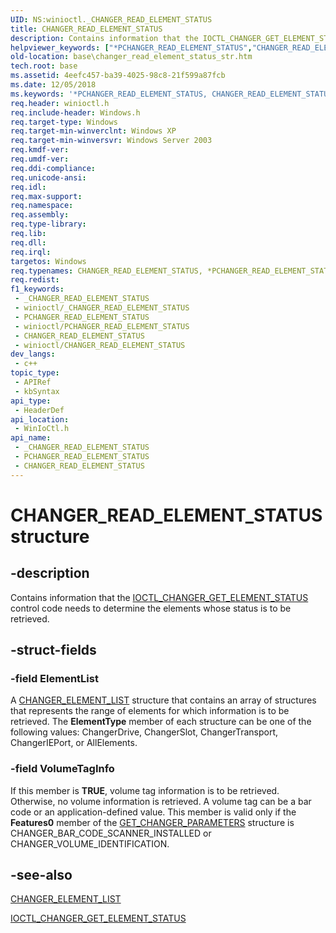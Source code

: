 ```yaml
---
UID: NS:winioctl._CHANGER_READ_ELEMENT_STATUS
title: CHANGER_READ_ELEMENT_STATUS
description: Contains information that the IOCTL_CHANGER_GET_ELEMENT_STATUS control code needs to determine the elements whose status is to be retrieved.
helpviewer_keywords: ["*PCHANGER_READ_ELEMENT_STATUS","CHANGER_READ_ELEMENT_STATUS","CHANGER_READ_ELEMENT_STATUS structure","PCHANGER_READ_ELEMENT_STATUS","PCHANGER_READ_ELEMENT_STATUS structure pointer","_win32_changer_read_element_status_str","base.changer_read_element_status_str","winioctl/CHANGER_READ_ELEMENT_STATUS","winioctl/PCHANGER_READ_ELEMENT_STATUS"]
old-location: base\changer_read_element_status_str.htm
tech.root: base
ms.assetid: 4eefc457-ba39-4025-98c8-21f599a87fcb
ms.date: 12/05/2018
ms.keywords: '*PCHANGER_READ_ELEMENT_STATUS, CHANGER_READ_ELEMENT_STATUS, CHANGER_READ_ELEMENT_STATUS structure, PCHANGER_READ_ELEMENT_STATUS, PCHANGER_READ_ELEMENT_STATUS structure pointer, _win32_changer_read_element_status_str, base.changer_read_element_status_str, winioctl/CHANGER_READ_ELEMENT_STATUS, winioctl/PCHANGER_READ_ELEMENT_STATUS'
req.header: winioctl.h
req.include-header: Windows.h
req.target-type: Windows
req.target-min-winverclnt: Windows XP
req.target-min-winversvr: Windows Server 2003
req.kmdf-ver: 
req.umdf-ver: 
req.ddi-compliance: 
req.unicode-ansi: 
req.idl: 
req.max-support: 
req.namespace: 
req.assembly: 
req.type-library: 
req.lib: 
req.dll: 
req.irql: 
targetos: Windows
req.typenames: CHANGER_READ_ELEMENT_STATUS, *PCHANGER_READ_ELEMENT_STATUS
req.redist: 
f1_keywords:
 - _CHANGER_READ_ELEMENT_STATUS
 - winioctl/_CHANGER_READ_ELEMENT_STATUS
 - PCHANGER_READ_ELEMENT_STATUS
 - winioctl/PCHANGER_READ_ELEMENT_STATUS
 - CHANGER_READ_ELEMENT_STATUS
 - winioctl/CHANGER_READ_ELEMENT_STATUS
dev_langs:
 - c++
topic_type:
 - APIRef
 - kbSyntax
api_type:
 - HeaderDef
api_location:
 - WinIoCtl.h
api_name:
 - _CHANGER_READ_ELEMENT_STATUS
 - PCHANGER_READ_ELEMENT_STATUS
 - CHANGER_READ_ELEMENT_STATUS
---
```


# CHANGER_READ_ELEMENT_STATUS structure


## -description

Contains information that the 
<a href="/windows/desktop/api/winioctl/ni-winioctl-ioctl_changer_get_element_status">IOCTL_CHANGER_GET_ELEMENT_STATUS</a> control code needs to determine the elements whose status is to be retrieved.

## -struct-fields

### -field ElementList

A 
<a href="/windows/desktop/api/winioctl/ns-winioctl-changer_element_list">CHANGER_ELEMENT_LIST</a> structure that contains an array of structures that represents the range of elements for which information is to be retrieved. The <b>ElementType</b> member of each structure can be one of the following values: ChangerDrive, ChangerSlot, ChangerTransport, ChangerIEPort, or AllElements.

### -field VolumeTagInfo

If this member is <b>TRUE</b>, volume tag information is to be retrieved. Otherwise, no volume information is retrieved. A volume tag can be a bar code or an application-defined value. This member is valid only if the <b>Features0</b> member of the 
<a href="/windows/desktop/api/winioctl/ns-winioctl-get_changer_parameters">GET_CHANGER_PARAMETERS</a> structure is CHANGER_BAR_CODE_SCANNER_INSTALLED or CHANGER_VOLUME_IDENTIFICATION.

## -see-also

<a href="/windows/desktop/api/winioctl/ns-winioctl-changer_element_list">CHANGER_ELEMENT_LIST</a>



<a href="/windows/desktop/api/winioctl/ni-winioctl-ioctl_changer_get_element_status">IOCTL_CHANGER_GET_ELEMENT_STATUS</a>

